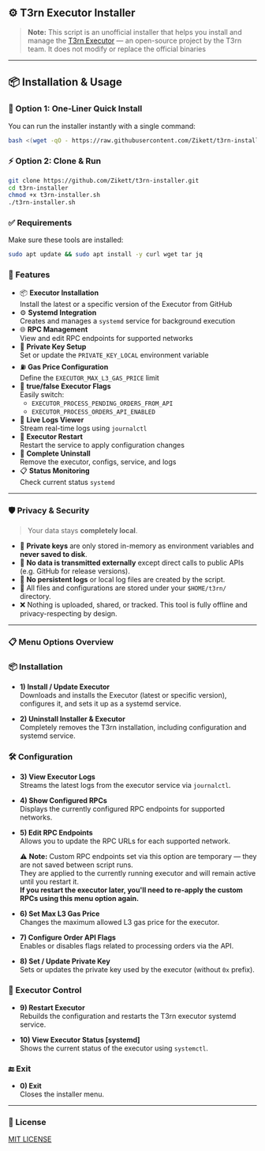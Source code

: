 ## ⚙️ T3rn Executor Installer

> **Note:** This script is an unofficial installer that helps you install and manage the [T3rn Executor](https://github.com/t3rn/executor-release) — an open-source project by the T3rn team.
> It does not modify or replace the official binaries
---

## 📦 Installation & Usage

### 🔧 Option 1: One-Liner Quick Install

You can run the installer instantly with a single command:

```bash
bash <(wget -qO - https://raw.githubusercontent.com/Zikett/t3rn-installer/main/t3rn-installer.sh)
```

### ⚡ Option 2: Clone & Run

```bash
git clone https://github.com/Zikett/t3rn-installer.git
cd t3rn-installer
chmod +x t3rn-installer.sh
./t3rn-installer.sh
```

### ✅ Requirements

Make sure these tools are installed:

```bash
sudo apt update && sudo apt install -y curl wget tar jq
```

### 🚀 Features

- 📦 **Executor Installation**  
  Install the latest or a specific version of the Executor from GitHub
- ⚙️ **Systemd Integration**  
  Creates and manages a `systemd` service for background execution
- 🌐 **RPC Management**  
  View and edit RPC endpoints for supported networks
- 🔐 **Private Key Setup**  
  Set or update the `PRIVATE_KEY_LOCAL` environment variable
- ⛽ **Gas Price Configuration**  
  Define the `EXECUTOR_MAX_L3_GAS_PRICE` limit
- 🧠 **true/false Executor Flags**  
  Easily switch:
  - `EXECUTOR_PROCESS_PENDING_ORDERS_FROM_API`
  - `EXECUTOR_PROCESS_ORDERS_API_ENABLED`
- 📜 **Live Logs Viewer**  
  Stream real-time logs using `journalctl`
- 🔁 **Executor Restart**  
  Restart the service to apply configuration changes
- 🧹 **Complete Uninstall**  
  Remove the executor, configs, service, and logs
- 📋 **Status Monitoring**  
  Check current status `systemd`

---

### 🛡️ Privacy & Security

> Your data stays **completely local**.

- 🔐 **Private keys** are only stored in-memory as environment variables and **never saved to disk**.
- 📡 **No data is transmitted externally** except direct calls to public APIs (e.g. GitHub for release versions).
- 📝 **No persistent logs** or local log files are created by the script.
- 📁 All files and configurations are stored under your `$HOME/t3rn/` directory.
- ❌ Nothing is uploaded, shared, or tracked. This tool is fully offline and privacy-respecting by design.

---

### 📋 Menu Options Overview

### 📦 Installation
- **1) Install / Update Executor**  
  Downloads and installs the Executor (latest or specific version), configures it, and sets it up as a systemd service.

- **2) Uninstall Installer & Executor**  
  Completely removes the T3rn installation, including configuration and systemd service.

### 🛠️ Configuration

- **3) View Executor Logs**  
  Streams the latest logs from the executor service via `journalctl`.

- **4) Show Configured RPCs**  
  Displays the currently configured RPC endpoints for supported networks.

- **5) Edit RPC Endpoints**  
  Allows you to update the RPC URLs for each supported network.
  
  ⚠️ **Note:** Custom RPC endpoints set via this option are temporary — they are not saved between script runs.  
  They are applied to the currently running executor and will remain active until you restart it.  
  **If you restart the executor later, you'll need to re-apply the custom RPCs using this menu option again.**

- **6) Set Max L3 Gas Price**  
  Changes the maximum allowed L3 gas price for the executor.

- **7) Configure Order API Flags**  
  Enables or disables flags related to processing orders via the API.

- **8) Set / Update Private Key**  
  Sets or updates the private key used by the executor (without `0x` prefix).

### 🔁 Executor Control

- **9) Restart Executor**  
  Rebuilds the configuration and restarts the T3rn executor systemd service.

- **10) View Executor Status [systemd]**  
  Shows the current status of the executor using `systemctl`.

### 🔚 Exit
- **0) Exit**  
  Closes the installer menu.

---

### 📄 License

[MIT LICENSE](./LICENSE)

